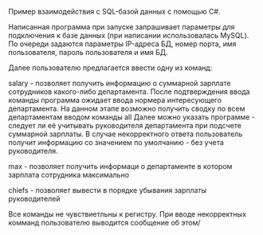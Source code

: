 Пример взаимодействия с SQL-базой данных с помощью C#.

Написанная программа при запуске запрашивает параметры для подключения к базе данных (при написании использовалась MySQL). По очереди задаются параметры IP-адреса БД, номер порта, имя пользователя, пароль пользователя и имя БД.

Далее пользователю предлагается ввести одну из команд:

salary - позволяет получить информацию о суммарной зарплате сотрудников какого-либо департамента.
  После подтверждения ввода команды программа ожидает ввода нормера интересующего департамента. На данном этапе возможно получить сводку по всем департаментам вводом команды all
  Далее можно указать программе - следует ли её учитывать руководителя департамента при подсчете суммарной зарплаты. В случае некорректного ответа пользователь получит информацию со значением по умолчанию - без учета руководителя.
  
max - позволяет получить информаци о департаменте в котором зарплата сотрудника максимально

chiefs - позволяет вывести в порядке убывания зарплаты руководителей

Все команды не чувствиетльны к регистру. При вводе некорректных комманд пользователю выводится сообщение об этом/
